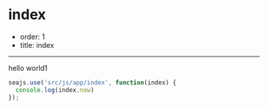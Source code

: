 # index

- order: 1
- title: index

-----

hello world1

````javascript
seajs.use('src/js/app/index', function(index) {
  console.log(index.now)
});
````
